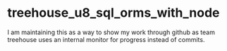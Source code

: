 # treehouse_u8_sql_orms_with_node
I am maintaining this as a way to show my work through github as team treehouse uses an internal monitor for progress instead of commits.